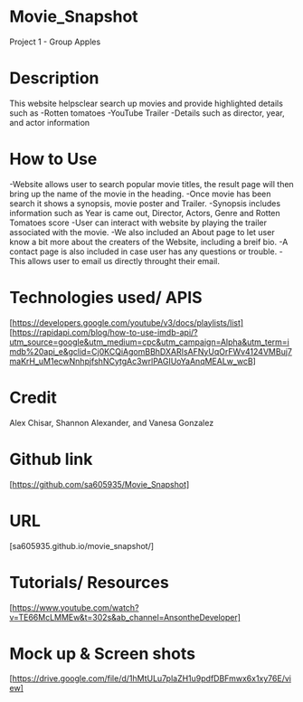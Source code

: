 # Movie_Snapshot
Project 1 - Group Apples
# Description
 This website helpsclear search up movies and provide highlighted details such as 
    -Rotten tomatoes 
    -YouTube Trailer
    -Details such as director, year, and actor information

# How to Use
-Website allows user to search popular movie titles, the result page will then bring up the name of the movie in the heading.
-Once movie has been search it shows a synopsis, movie poster and Trailer.
-Synopsis includes information such as Year is came out, Director, Actors, Genre and Rotten Tomatoes score
-User can interact with website by playing the trailer associated with the movie.
-We also included an About page to let user know a bit more about the creaters of the Website, including a breif bio.
-A contact page is also included in case user has any questions or trouble. 
-This allows user to email us directly throught their email.

# Technologies used/ APIS
[https://developers.google.com/youtube/v3/docs/playlists/list]
[https://rapidapi.com/blog/how-to-use-imdb-api/?utm_source=google&utm_medium=cpc&utm_campaign=Alpha&utm_term=imdb%20api_e&gclid=Cj0KCQiAgomBBhDXARIsAFNyUqOrFWv4124VMBuj7maKrH_uM1ecwNnhpjfshNCytgAc3wrlPAGIUoYaAnqMEALw_wcB]


# Credit 
Alex Chisar, Shannon Alexander, and Vanesa Gonzalez


# Github link 
[https://github.com/sa605935/Movie_Snapshot]
# URL
[sa605935.github.io/movie_snapshot/]

# Tutorials/ Resources
[https://www.youtube.com/watch?v=TE66McLMMEw&t=302s&ab_channel=AnsontheDeveloper]

# Mock up & Screen shots
[https://drive.google.com/file/d/1hMtULu7plaZH1u9pdfDBFmwx6x1xy76E/view]




